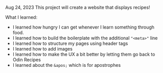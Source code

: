 Aug 24, 2023
This project will create a website that displays recipes!

What I learned:
- I learned how hungry I can get whenever I learn something through food.
- I learned how to build the boilerplate with the additional `"<meta>"` line
- I learned how to structure my pages using header tags
- I learned how to add images 
- I learned how to make the UX a bit better by letting them go back to Odin Recipes
- I learned about the `&apos;` which is for apostrophes 